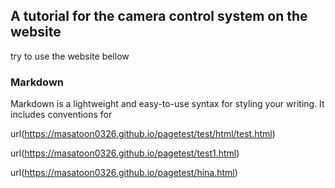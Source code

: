 ## A tutorial for the camera control system on the website

try to use the website bellow

### Markdown

Markdown is a lightweight and easy-to-use syntax for styling your writing. It includes conventions for

url(https://masatoon0326.github.io/pagetest/test/html/test.html)

url(https://masatoon0326.github.io/pagetest/test1.html)

url(https://masatoon0326.github.io/pagetest/hina.html)
